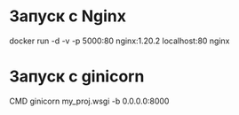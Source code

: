 # Запуск c Nginx

docker run -d -v -p 5000:80 nginx:1.20.2 localhost:80 nginx

# Запуск с ginicorn

CMD ginicorn my_proj.wsgi -b 0.0.0.0:8000